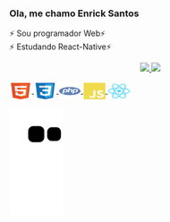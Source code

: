 ### Ola, me chamo Enrick Santos

⚡ Sou programador Web⚡
</br>
⚡ Estudando React-Native⚡


<div align="center">
  <a href="https://github.com/rick-png">
  <img height="180em" src="https://github-readme-stats.vercel.app/api?username=rick-png&show_icons=true&theme=ocean_dark&include_all_commits=true&count_private=true"/>
  <img height="180em" src="https://github-readme-stats.vercel.app/api/top-langs/?username=rick-png&layout=compact&langs_count=7&theme=ocean_dark"/>
</div>
<div style="display: inline_block"><br>
  <img align="center" alt="Rick-HTML" height="30" width="40" src="https://raw.githubusercontent.com/devicons/devicon/master/icons/html5/html5-original.svg">
  <img align="center" alt="Rick-CSS" height="30" width="40" src="https://raw.githubusercontent.com/devicons/devicon/master/icons/css3/css3-original.svg">
  <img align="center" alt="Rick-PHP" height="30" width="40" src="https://raw.githubusercontent.com/devicons/devicon/master/icons/php/php-plain.svg">
  <img align="center" alt="Rick-Js" height="30" width="40" src="https://raw.githubusercontent.com/devicons/devicon/master/icons/javascript/javascript-plain.svg">
  <img align="center" alt="Rick-React" height="30" width="40" src="https://raw.githubusercontent.com/devicons/devicon/master/icons/react/react-original.svg">
</div>
  
![Snake animation](https://github.com/rick-png/rick-png/blob/output/github-contribution-grid-snake.svg)
